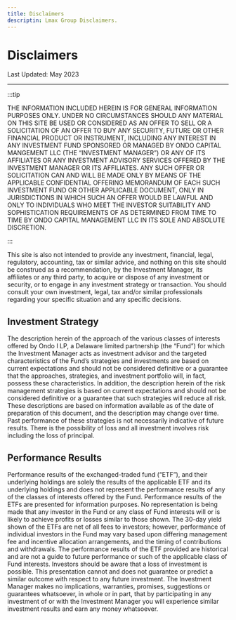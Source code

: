 ```yaml
---
title: Disclaimers
descriptin: Lmax Group Disclaimers.
---
```


# Disclaimers

Last Updated: May 2023

---

:::tip

THE INFORMATION INCLUDED HEREIN IS FOR GENERAL INFORMATION PURPOSES ONLY. UNDER NO CIRCUMSTANCES SHOULD ANY MATERIAL ON THIS SITE BE USED OR CONSIDERED AS AN OFFER TO SELL OR A SOLICITATION OF AN OFFER TO BUY ANY SECURITY, FUTURE OR OTHER FINANCIAL PRODUCT OR INSTRUMENT, INCLUDING ANY INTEREST IN ANY INVESTMENT FUND SPONSORED OR MANAGED BY ONDO CAPITAL MANGEMENT LLC (THE “INVESTMENT MANAGER”) OR ANY OF ITS AFFILIATES OR ANY INVESTMENT ADVISORY SERVICES OFFERED BY THE INVESTMENT MANAGER OR ITS AFFILIATES. ANY SUCH OFFER OR SOLICITATION CAN AND WILL BE MADE ONLY BY MEANS OF THE APPLICABLE CONFIDENTIAL OFFERING MEMORANDUM OF EACH SUCH INVESTMENT FUND OR OTHER APPLICABLE DOCUMENT, ONLY IN JURISDICTIONS IN WHICH SUCH AN OFFER WOULD BE LAWFUL AND ONLY TO INDIVIDUALS WHO MEET THE INVESTOR SUITABILITY AND SOPHISTICATION REQUIREMENTS OF AS DETERMINED FROM TIME TO TIME BY ONDO CAPITAL MANAGEMENT LLC IN ITS SOLE AND ABSOLUTE DISCRETION.

:::

This site is also not intended to provide any investment, financial, legal, regulatory, accounting, tax or similar advice, and nothing on this site should be construed as a recommendation, by the Investment Manager, its affiliates or any third party, to acquire or dispose of any investment or security, or to engage in any investment strategy or transaction. You should consult your own investment, legal, tax and/or similar professionals regarding your specific situation and any specific decisions.

## Investment Strategy

The description herein of the approach of the various classes of interests offered by Ondo I LP, a Delaware limited partnership (the “Fund”) for which the Investment Manager acts as investment advisor and the targeted characteristics of the Fund’s strategies and investments are based on current expectations and should not be considered definitive or a guarantee that the approaches, strategies, and investment portfolio will, in fact, possess these characteristics. In addition, the description herein of the risk management strategies is based on current expectations and should not be considered definitive or a guarantee that such strategies will reduce all risk. These descriptions are based on information available as of the date of preparation of this document, and the description may change over time. Past performance of these strategies is not necessarily indicative of future results. There is the possibility of loss and all investment involves risk including the loss of principal.

## Performance Results

Performance results of the exchanged-traded fund (“ETF”), and their underlying holdings are solely the results of the applicable ETF and its underlying holdings and does not represent the performance results of any of the classes of interests offered by the Fund. Performance results of the ETFs are presented for information purposes. No representation is being made that any investor in the Fund or any class of Fund interests will or is likely to achieve profits or losses similar to those shown. The 30-day yield shown of the ETFs are net of all fees to investors; however, performance of individual investors in the Fund may vary based upon differing management fee and incentive allocation arrangements, and the timing of contributions and withdrawals. The performance results of the ETF provided are historical and are not a guide to future performance or such of the applicable class of Fund interests. Investors should be aware that a loss of investment is possible. This presentation cannot and does not guarantee or predict a similar outcome with respect to any future investment. The Investment Manager makes no implications, warranties, promises, suggestions or guarantees whatsoever, in whole or in part, that by participating in any investment of or with the Investment Manager you will experience similar investment results and earn any money whatsoever.
